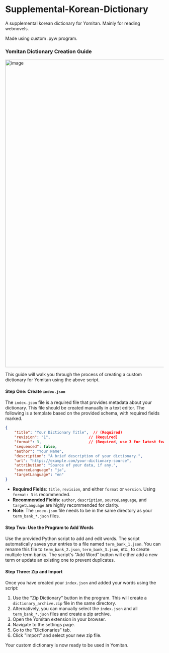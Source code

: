 # Supplemental-Korean-Dictionary
A supplemental korean dictionary for Yomitan. Mainly for reading webnovels.

Made using custom .pyw program. 


### Yomitan Dictionary Creation Guide
<img width="1294" height="976" alt="image" src="https://github.com/user-attachments/assets/0cadd9e8-b01a-413e-b001-7c52dd4804ea" />

This guide will walk you through the process of creating a custom dictionary for Yomitan using the above script.

#### Step One: Create `index.json`

The `index.json` file is a required file that provides metadata about your dictionary. This file should be created manually in a text editor. The following is a template based on the provided schema, with required fields marked.

```json
{
    "title": "Your Dictionary Title",  // (Required)
    "revision": "1",                 // (Required)
    "format": 3,                     // (Required, use 3 for latest features)
    "sequenced": false,
    "author": "Your Name",
    "description": "A brief description of your dictionary.",
    "url": "https://example.com/your-dictionary-source",
    "attribution": "Source of your data, if any.",
    "sourceLanguage": "ja",
    "targetLanguage": "en"
}
```

  * **Required Fields**: `title`, `revision`, and either `format` or `version`. Using `format: 3` is recommended.
  * **Recommended Fields**: `author`, `description`, `sourceLanguage`, and `targetLanguage` are highly recommended for clarity.
  * **Note**: The `index.json` file needs to be in the same directory as your `term_bank_*.json` files.

#### Step Two: Use the Program to Add Words

Use the provided Python script to add and edit words. The script automatically saves your entries to a file named `term_bank_1.json`. You can rename this file to `term_bank_2.json`, `term_bank_3.json`, etc., to create multiple term banks. The script's "Add Word" button will either add a new term or update an existing one to prevent duplicates.

#### Step Three: Zip and Import

Once you have created your `index.json` and added your words using the script:

1.  Use the "Zip Dictionary" button in the program. This will create a `dictionary_archive.zip` file in the same directory.
2.  Alternatively, you can manually select the `index.json` and all `term_bank_*.json` files and create a zip archive.
3.  Open the Yomitan extension in your browser.
4.  Navigate to the settings page.
5.  Go to the "Dictionaries" tab.
6.  Click "Import" and select your new zip file.

Your custom dictionary is now ready to be used in Yomitan.
